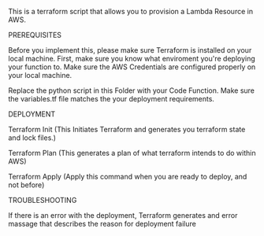 This is a terraform script that allows you to provision a Lambda Resource in AWS. 

PREREQUISITES

Before you implement this, please make sure Terraform is installed on your local machine.
First, make sure you know what enviroment you're deploying your function to. 
Make sure the AWS Credentials are configured properly on your local machine. 

Replace the python script in this Folder with your Code Function. 
Make sure the variables.tf file matches the your deployment requirements. 

DEPLOYMENT

Terraform Init (This Initiates Terraform and generates you terraform state and lock files.)

Terraform Plan (This generates a plan of what terraform intends to do within AWS)

Terraform Apply (Apply this command when you are ready to deploy, and not before)

TROUBLESHOOTING

If there is an error with the deployment, Terraform generates and error massage that describes the reason for deployment failure